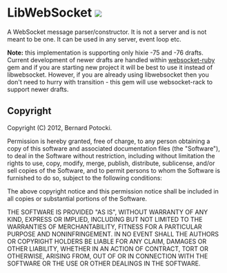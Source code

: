 # LibWebSocket [![](http://travis-ci.org/imanel/libwebsocket.png)](http://travis-ci.org/imanel/libwebsocket)

A WebSocket message parser/constructor. It is not a server and is not meant to
be one. It can be used in any server, event loop etc.

**Note:** this implementation is supporting only hixie -75 and -76 drafts. Current development of newer drafts are handled within [websocket-ruby](https://github.com/imanel/websocket-ruby) gem and if you are starting new project it will be best to use it instead of libwebsocket. However, if you are already using libwebsocket then you don't need to hurry with transition - this gem will use websocket-rack to support newer drafts.

## Copyright

Copyright (C) 2012, Bernard Potocki.

Permission is hereby granted, free of charge, to any person obtaining a copy of this software and associated documentation files (the "Software"), to deal in the Software without restriction, including without limitation the rights to use, copy, modify, merge, publish, distribute, sublicense, and/or sell copies of the Software, and to permit persons to whom the Software is furnished to do so, subject to the following conditions:

The above copyright notice and this permission notice shall be included in all copies or substantial portions of the Software.

THE SOFTWARE IS PROVIDED "AS IS", WITHOUT WARRANTY OF ANY KIND, EXPRESS OR IMPLIED, INCLUDING BUT NOT LIMITED TO THE WARRANTIES OF MERCHANTABILITY, FITNESS FOR A PARTICULAR PURPOSE AND NONINFRINGEMENT. IN NO EVENT SHALL THE AUTHORS OR COPYRIGHT HOLDERS BE LIABLE FOR ANY CLAIM, DAMAGES OR OTHER LIABILITY, WHETHER IN AN ACTION OF CONTRACT, TORT OR OTHERWISE, ARISING FROM, OUT OF OR IN CONNECTION WITH THE SOFTWARE OR THE USE OR OTHER DEALINGS IN THE SOFTWARE.
